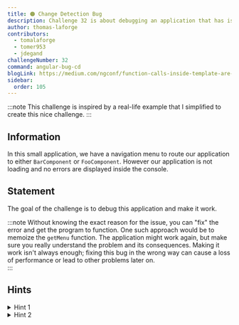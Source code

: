 ```yaml
---
title: 🟠 Change Detection Bug
description: Challenge 32 is about debugging an application that has issue when change detection is triggered
author: thomas-laforge
contributors:
  - tomalaforge
  - tomer953
  - jdegand
challengeNumber: 32
command: angular-bug-cd
blogLink: https://medium.com/ngconf/function-calls-inside-template-are-dangerous-15f9822a6629
sidebar:
  order: 105
---
```


:::note
This challenge is inspired by a real-life example that I simplified to create this nice challenge.
:::

## Information

In this small application, we have a navigation menu to route our application to either `BarComponent` or `FooComponent`. However our application is not loading and no errors are displayed inside the console.

## Statement

The goal of the challenge is to debug this application and make it work.

:::note
Without knowing the exact reason for the issue, you can "fix" the error and get the program to function. One such approach would be to memoize the `getMenu` function. The application might work again, but make sure you really understand the problem and its consequences. Making it work isn't always enough; fixing this bug in the wrong way can cause a loss of performance or lead to other problems later on.  
:::

## Hints

<details>
  <summary>Hint 1</summary>
  
  If you comment out `routerLinkActive="isSelected"` inside `NavigationComponent`, the application loads correctly.
</details>

<details>
  <summary>Hint 2</summary>

If you open the [`RouterLinkActive` source code](https://github.com/angular/angular/blob/main/packages/router/src/directives/router_link_active.ts) and go to **line 196**, Angular is calling `this.cdr.markForCheck` inside a microTask, which triggers a new CD cycle. If you comment out this line, the application loads again, however, the bug should not be fixed by changing the Angular source code. 😅😯

</details>
